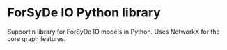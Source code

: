 # ForSyDe IO Python library

Supportin library for ForSyDe IO models in Python. Uses NetworkX for the core graph features.
